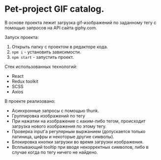# Pet-project GIF catalog.

В основе проекта лежит загрузка gif-изображений по заданному тегу с помощью запросов на API сайта giphy.com.

Запуск проекта:
1. Открыть папку с проектом в редакторе кода.
2. `npm i` - установить зависимости.
3. `npm start` - запустить проект.

Стек использованных технологий:
- React
- Redux toolkit
- SCSS
- Axios

В проекте реализовано:
- Асинхронные запросы с помощью thunk.
- Группировка изображений по тегу
- При нажатии на изображение с каким-либо тегом, происходит загрузка нового изображения по этому тегу.
- Проверка input'а регулярным выржанием (допускается только латиница, цифры и некоторые другие символы).
- Блокировка кнопки загрузки во время загрузки изображения.
- Всплывающий tooltip при вводе некорректных символов, либо в случае когда по тегу ничего не найдено.
